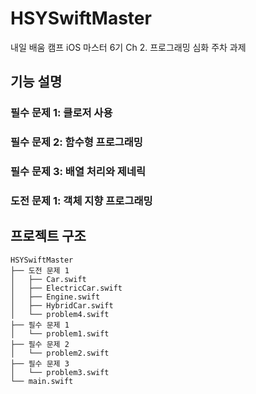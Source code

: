 # HSYSwiftMaster

내일 배움 캠프 iOS 마스터 6기
Ch 2. 프로그래밍 심화 주차 과제

## 기능 설명

### 필수 문제 1: 클로저 사용

### 필수 문제 2: 함수형 프로그래밍

### 필수 문제 3: 배열 처리와 제네릭

### 도전 문제 1: 객체 지향 프로그래밍

## 프로젝트 구조

```
HSYSwiftMaster
├── 도전 문제 1
│   ├── Car.swift
│   ├── ElectricCar.swift
│   ├── Engine.swift
│   ├── HybridCar.swift
│   └── problem4.swift
├── 필수 문제 1
│   └── problem1.swift
├── 필수 문제 2
│   └── problem2.swift
├── 필수 문제 3
│   └── problem3.swift
└── main.swift

```
